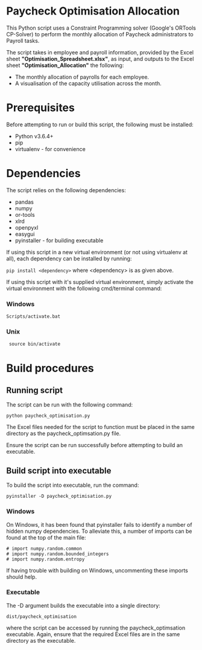 
# Paycheck Optimisation Allocation

This Python script uses a Constraint Programming solver (Google's ORTools CP-Solver) to perform the monthly allocation of Paycheck administrators to Payroll tasks.

The script takes in employee and payroll information, provided by the Excel sheet **"Optimisation_Spreadsheet.xlsx"**,
as input, and outputs to the Excel sheet **"Optimisation_Allocation"** the following:
* The monthly allocation of payrolls for each employee.
* A visualisation of the capacity utilisation across the month.

# Prerequisites

Before attempting to run or build this script, the following must be installed:

* Python v3.6.4+
* pip
* virtualenv - for convenience



# Dependencies

The script relies on the following dependencies:

* pandas
* numpy
* or-tools
* xlrd
* openpyxl
* easygui
* pyinstaller - for building executable

If using this script in a new virtual environment (or not using virtualenv at all), each dependency can be installed by running:

``` pip install <dependency> ``` where \<dependency\> is as given above.

If using this script with it's supplied virtual environment, simply activate the virtual environment with the following cmd/terminal command:

### Windows

``` Scripts/activate.bat ```

### Unix

``` source bin/activate```

# Build procedures
## Running script

The script can be run with the following command:

```python paycheck_optimisation.py```

The Excel files needed for the script to function must be placed in the same directory as the paycheck_optimsation.py file.

Ensure the script can be run successfully before attempting to build an executable.

## Build script into executable

To build the script into executable, run the command:

``` pyinstaller -D paycheck_optimisation.py ```

### Windows

On Windows, it has been found that pyinstaller fails to identify a number of hidden numpy dependencies. To alleviate this, a number of imports can be found at the top of the main file:

``` 
# import numpy.random.common
# import numpy.random.bounded_integers
# import numpy.random.entropy 
```

If having trouble with building on Windows, uncommenting these imports should help.

### Executable

The -D argument builds the executable into a single directory:

``` dist/paycheck_optimisation ```

where the script can be accessed by running the paycheck_optimsation executable. Again, ensure that the required Excel files are in the same directory as the executable.

